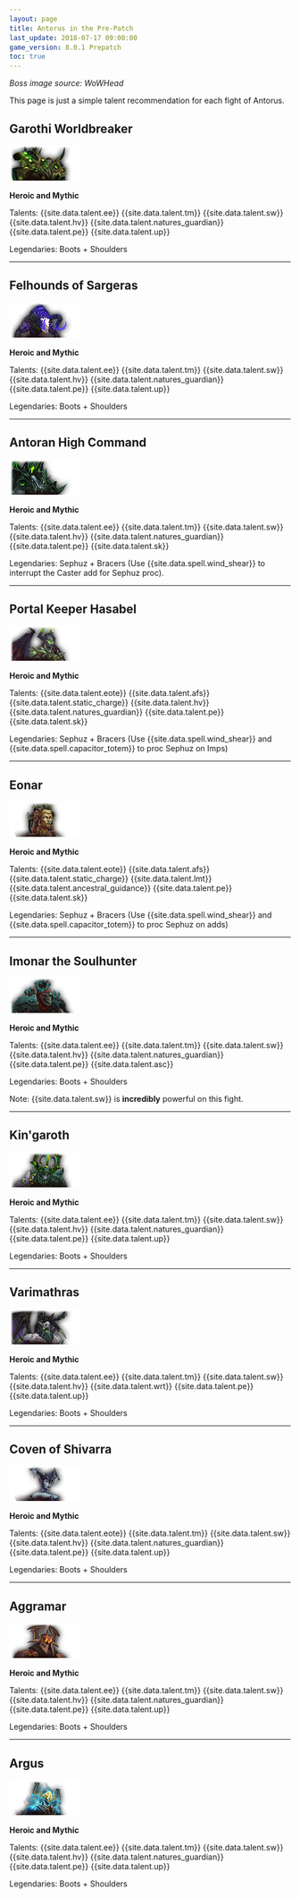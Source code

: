 ```yaml
---
layout: page
title: Antorus in the Pre-Patch
last_update: 2018-07-17 09:00:00
game_version: 8.0.1 Prepatch
toc: true
---
```

*Boss image source: WoWHead*

This page is just a simple talent recommendation for each fight of Antorus.

## Garothi Worldbreaker
![](/assets/img/guide/antorus/garothi.png)

**Heroic and Mythic**

Talents: {{site.data.talent.ee}} {{site.data.talent.tm}} {{site.data.talent.sw}} {{site.data.talent.hv}} {{site.data.talent.natures_guardian}} {{site.data.talent.pe}} {{site.data.talent.up}}

Legendaries: Boots + Shoulders

<hr>

## Felhounds of Sargeras
![](/assets/img/guide/antorus/felhounds.png)

**Heroic and Mythic**

Talents: {{site.data.talent.ee}} {{site.data.talent.tm}} {{site.data.talent.sw}} {{site.data.talent.hv}} {{site.data.talent.natures_guardian}} {{site.data.talent.pe}} {{site.data.talent.up}}

Legendaries: Boots + Shoulders

<hr>

## Antoran High Command
![](/assets/img/guide/antorus/ahc.png)

**Heroic and Mythic**

Talents: {{site.data.talent.ee}} {{site.data.talent.tm}} {{site.data.talent.sw}} {{site.data.talent.hv}} {{site.data.talent.natures_guardian}} {{site.data.talent.pe}} {{site.data.talent.sk}}

Legendaries: Sephuz + Bracers (Use {{site.data.spell.wind_shear}} to interrupt the Caster add for Sephuz proc).

<hr>

## Portal Keeper Hasabel
![](/assets/img/guide/antorus/pk.png)

**Heroic and Mythic**

Talents: {{site.data.talent.eote}} {{site.data.talent.afs}} {{site.data.talent.static_charge}} {{site.data.talent.hv}} {{site.data.talent.natures_guardian}} {{site.data.talent.pe}} {{site.data.talent.sk}}

Legendaries: Sephuz + Bracers (Use {{site.data.spell.wind_shear}} and {{site.data.spell.capacitor_totem}} to proc Sephuz on Imps)

<hr>

## Eonar
![](/assets/img/guide/antorus/eonar.png)

**Heroic and Mythic**

Talents: {{site.data.talent.eote}} {{site.data.talent.afs}} {{site.data.talent.static_charge}} {{site.data.talent.lmt}} {{site.data.talent.ancestral_guidance}} {{site.data.talent.pe}} {{site.data.talent.sk}}

Legendaries: Sephuz + Bracers (Use {{site.data.spell.wind_shear}} and {{site.data.spell.capacitor_totem}} to proc Sephuz on adds)

<hr>

## Imonar the Soulhunter
![](/assets/img/guide/antorus/imonar.png)

**Heroic and Mythic**

Talents: {{site.data.talent.ee}} {{site.data.talent.tm}} {{site.data.talent.sw}} {{site.data.talent.hv}} {{site.data.talent.natures_guardian}} {{site.data.talent.pe}} {{site.data.talent.asc}}

Legendaries: Boots + Shoulders

Note: {{site.data.talent.sw}} is **incredibly** powerful on this fight.

<hr>

## Kin'garoth
![](/assets/img/guide/antorus/kingaroth.png)

**Heroic and Mythic**

Talents: {{site.data.talent.ee}} {{site.data.talent.tm}} {{site.data.talent.sw}} {{site.data.talent.hv}} {{site.data.talent.natures_guardian}} {{site.data.talent.pe}} {{site.data.talent.up}}

Legendaries: Boots + Shoulders

<hr>

## Varimathras
![](/assets/img/guide/antorus/varimathras.png)

**Heroic and Mythic**

Talents: {{site.data.talent.ee}} {{site.data.talent.tm}} {{site.data.talent.sw}} {{site.data.talent.hv}} {{site.data.talent.wrt}} {{site.data.talent.pe}} {{site.data.talent.up}}

Legendaries: Boots + Shoulders

<hr>

## Coven of Shivarra
![](/assets/img/guide/antorus/coven.png)

**Heroic and Mythic**

Talents: {{site.data.talent.eote}} {{site.data.talent.tm}} {{site.data.talent.sw}} {{site.data.talent.hv}} {{site.data.talent.natures_guardian}} {{site.data.talent.pe}} {{site.data.talent.up}}

Legendaries: Boots + Shoulders

<hr>

## Aggramar
![](/assets/img/guide/antorus/aggramar.png)

**Heroic and Mythic**

Talents: {{site.data.talent.ee}} {{site.data.talent.tm}} {{site.data.talent.sw}} {{site.data.talent.hv}} {{site.data.talent.natures_guardian}} {{site.data.talent.pe}} {{site.data.talent.up}}

Legendaries: Boots + Shoulders

<hr>

## Argus
![](/assets/img/guide/antorus/argus.png)

**Heroic and Mythic**

Talents: {{site.data.talent.ee}} {{site.data.talent.tm}} {{site.data.talent.sw}} {{site.data.talent.hv}} {{site.data.talent.natures_guardian}} {{site.data.talent.pe}} {{site.data.talent.up}}

Legendaries: Boots + Shoulders